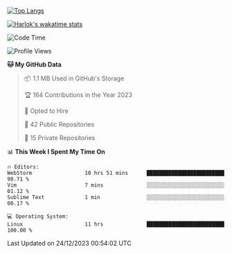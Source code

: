 [![Top Langs](https://github-readme-stats.vercel.app/api/top-langs/?username=remisiki&theme=dracula&layout=compact&hide=Jupyter%20Notebook,CSS,HTML&langs_count=10&exclude_repo=GMM-Demux-GUI)](https://github.com/anuraghazra/github-readme-stats)

[![Harlok's wakatime stats](https://github-readme-stats.vercel.app/api/wakatime?username=@remisiki&theme=dracula&layout=compact&langs_count=10&hide=other,html,css,text,json,markdown,jupyter)](https://github.com/anuraghazra/github-readme-stats)

<!--START_SECTION:waka-->
![Code Time](http://img.shields.io/badge/Code%20Time-625%20hrs%2050%20mins-blue)

![Profile Views](http://img.shields.io/badge/Profile%20Views-4-blue)

**🐱 My GitHub Data** 

> 📦 1.1 MB Used in GitHub's Storage 
 > 
> 🏆 164 Contributions in the Year 2023
 > 
> 💼 Opted to Hire
 > 
> 📜 42 Public Repositories 
 > 
> 🔑 15 Private Repositories 
 > 
📊 **This Week I Spent My Time On** 

```text
🔥 Editors: 
WebStorm                 10 hrs 51 mins      █████████████████████████   98.71 % 
Vim                      7 mins              ░░░░░░░░░░░░░░░░░░░░░░░░░   01.12 % 
Sublime Text             1 min               ░░░░░░░░░░░░░░░░░░░░░░░░░   00.17 % 

💻 Operating System: 
Linux                    11 hrs              █████████████████████████   100.00 % 
```


 Last Updated on 24/12/2023 00:54:02 UTC
<!--END_SECTION:waka-->
